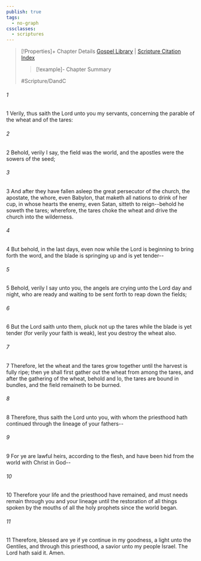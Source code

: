 ```yaml
---
publish: true
tags:
  - no-graph
cssclasses:
  - scriptures
---
```

>[!Properties]+ Chapter Details
>[Gospel Library](https://churchofjesuschrist.org/study/scriptures/dc-testament/dc/86?lang=eng)    |    [Scripture Citation Index](https://scriptures.byu.edu/#12e56::c12e56)
>>[!example]- Chapter Summary
>> 
> 
>
>#Scripture/DandC
###### 1
1 Verily, thus saith the Lord unto you my servants, concerning the parable of the wheat and of the tares:
###### 2
2 Behold, verily I say, the field was the world, and the apostles were the sowers of the seed;
###### 3
3 And after they have fallen asleep the great persecutor of the church, the apostate, the whore, even Babylon, that maketh all nations to drink of her cup, in whose hearts the enemy, even Satan, sitteth to reign--behold he soweth the tares; wherefore, the tares choke the wheat and drive the church into the wilderness.
###### 4
4 But behold, in the last days, even now while the Lord is beginning to bring forth the word, and the blade is springing up and is yet tender--
###### 5
5 Behold, verily I say unto you, the angels are crying unto the Lord day and night, who are ready and waiting to be sent forth to reap down the fields;
###### 6
6 But the Lord saith unto them, pluck not up the tares while the blade is yet tender (for verily your faith is weak), lest you destroy the wheat also.
###### 7
7 Therefore, let the wheat and the tares grow together until the harvest is fully ripe; then ye shall first gather out the wheat from among the tares, and after the gathering of the wheat, behold and lo, the tares are bound in bundles, and the field remaineth to be burned.
###### 8
8 Therefore, thus saith the Lord unto you, with whom the priesthood hath continued through the lineage of your fathers--
###### 9
9 For ye are lawful heirs, according to the flesh, and have been hid from the world with Christ in God--
###### 10
10 Therefore your life and the priesthood have remained, and must needs remain through you and your lineage until the restoration of all things spoken by the mouths of all the holy prophets since the world began.
###### 11
11 Therefore, blessed are ye if ye continue in my goodness, a light unto the Gentiles, and through this priesthood, a savior unto my people Israel. The Lord hath said it. Amen.
